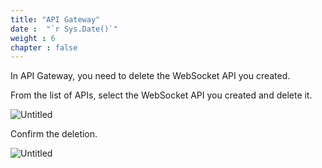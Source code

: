 ```yaml
---
title: "API Gateway"
date :  "`r Sys.Date()`" 
weight : 6
chapter : false
---
```


In API Gateway, you need to delete the WebSocket API you created.

From the list of APIs, select the WebSocket API you created and delete it.

![Untitled](/images/Websocket%202010bee6f85f4f47ad060a21c29577ca/image%2018.png)

Confirm the deletion.

![Untitled](/images/Websocket%202010bee6f85f4f47ad060a21c29577ca/image%2019.png)
